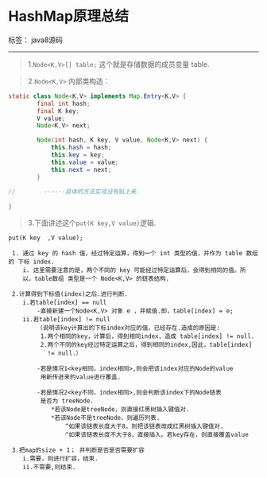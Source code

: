 ﻿# HashMap原理总结

标签： java8源码

---
> 1.`Node<K,V>[] table;` 这个就是存储数据的成员变量 table.

> 2.`Node<K,V>` 内部类构造：
```java
static class Node<K,V> implements Map.Entry<K,V> {
        final int hash;
        final K key;
        V value;
        Node<K,V> next;

        Node(int hash, K key, V value, Node<K,V> next) {
            this.hash = hash;
            this.key = key;
            this.value = value;
            this.next = next;
        }
        
//        ······具体的方法实现没有贴上来.
        
}
```

> 3.下面讲述这个`put(K key,V value)`逻辑.

    put(K key  ,V value);
     
     1. 通过 key 的 hash 值，经过特定运算，得到一个 int 类型的值，并作为 table 数组的 下标 index.
        i. 这里需要注意的是，两个不同的 key 可能经过特定运算后，会得到相同的值。所
        以，table数组 类型是一个 Node<K,V> 的链表结构.
    
     2.计算得到下标值(index)之后.进行判断.
        i.若table[index] == null
            -直接新建一个Node<K,V> 对象 e ，并赋值.即，table[index] = e;
        ii.若table[index] != null 
            （说明该key计算出的下标index对应的值，已经存在.造成的原因是:
             1.两个相同的key，计算后，得到相同index，造成 table[index] != null.
             2.两个不同的key经过特定运算之后，得到相同的index,因此，table[index] 
               != null.）
            
            -若是情况1<key相同，index相同>,则会把该index对应的Node的value
             用新传进来的value进行覆盖.
             
            -若是情况2<key不同，index相同>,则会判断该index下的Node链表
             是否为 treeNode.
                *若该Node是treeNode，则直接红黑树插入键值对.
                *若该Node不是treeNode，则遍历列表.
                    ^如果该链表长度大于8，则把该链表改成红黑树插入键值对.
                    ^如果该链表长度不大于8，直接插入。若key存在，则直接覆盖value
     
     3.把map的size + 1； 并判断是否是否需要扩容                
        i.需要，则进行扩容，结束.
        ii.不需要,则结束.
                    
                    
                    
            

